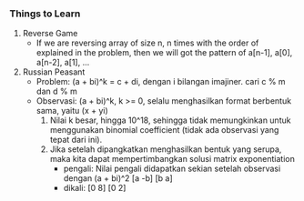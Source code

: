 ### Things to Learn
1. Reverse Game
	- If we are reversing array of size n, n times with the order of explained in the problem, then we will got the pattern of a[n-1], a[0], a[n-2], a[1], ...
2. Russian Peasant
	- Problem: (a + bi)^k = c + di, dengan i bilangan imajiner. cari c % m dan d % m
	- Observasi: (a + bi)^k, k >= 0, selalu menghasilkan format berbentuk sama, yaitu (x + yi)
		1. Nilai k besar, hingga 10^18, sehingga tidak memungkinkan untuk menggunakan binomial coefficient (tidak ada observasi yang tepat dari ini).
		2. Jika setelah dipangkatkan menghasilkan bentuk yang serupa, maka kita dapat mempertimbangkan solusi matrix exponentiation
			- pengali: Nilai pengali didapatkan sekian setelah observasi dengan (a + bi)^2
				[a -b]
				[b  a]
			- dikali:
				[0 8]
				[0 2]